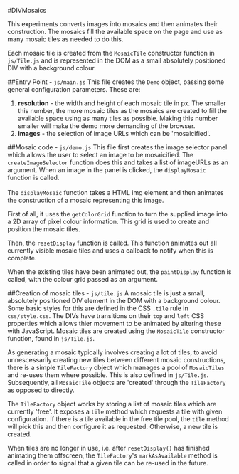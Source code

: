 #DIVMosaics

This experiments converts images into mosaics and then animates their construction.  The mosaics fill the available space on the page and use as many mosaic tiles as needed to do this.


Each mosaic tile is created from the `MosaicTile` constructor function in `js/Tile.js` and is represented in the DOM as a small absolutely positioned DIV with a background colour.

##Entry Point - `js/main.js`
This file creates the `Demo` object, passing some general configuration parameters.
These are:

1. **resolution** - the width and height of each mosaic tile in px.  The smaller this number, the more mosaic tiles as the mosaics are created to fill the available space using as many tiles as possible.  Making this number smaller will make the demo more demanding of the browser.
2. **images** - the selection of image URLs which can be 'mosaicified'.

##Mosaic code - `js/demo.js`
This file first creates the image selector panel which allows the user to select an image to be mosaicified.  The `createImageSelector` function does this and takes a list of imageURLs as an argument.
When an image in the panel is clicked, the `displayMosaic` function is called.
<br /><br />
The `displayMosaic` function takes a HTML img element and then animates the construction of a mosaic representing this image.

First of all, it uses the `getColorGrid` function to  turn the supplied image into a 2D array of pixel colour information.
This grid is used to create and position the mosaic tiles.

Then, the `resetDisplay` function is called. This function animates out all currently visible mosaic tiles and uses a callback to notify when this is complete.


When the existing tiles have been animated out, the `paintDisplay` function is called, with the colour grid passed as an argument.

##Creation of mosaic tiles - `js/tile.js`
A mosaic tile is just a small, absolutely positioned DIV element in the DOM with a background colour.
Some basic styles for this are defined in the CSS `.tile` rule in  `css/style.css`.  The DIVs have transitions on their `top` and `left`
CSS properties which allows thier movement to be animated by altering these with JavaScript.  Mosaic tiles are created using the `MosaicTile` constructor function, found in `js/Tile.js`.

As generating a mosaic typically involves creating a lot of tiles, to avoid unnescessarily creating new tiles between
different mosaic constructions, there is a simple `TileFactory` object which manages a pool of `MosaicTiles` and re-uses them where possible. This is also defined in `js/Tile.js`.
Subsequently, all `MosaicTile` objects are 'created' through the `TileFactory` as opposed to directly.

The `TileFactory` object works by storing a list of mosaic tiles which are currently 'free'.
It exposes a `tile` method which requests a tile with given configuration.
If there is a tile available in the free tile pool, the `tile` method will pick this and then configure it as requested.
Otherwise, a new tile is created.

When tiles are no longer in use, i.e. after `resetDisplay()` has finished animating them offscreen, the `TileFactory`'s `markAsAvailable` method
is called in order to signal that a given tile can be re-used in the future.


